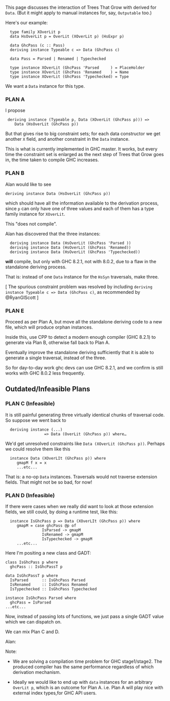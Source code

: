
This page discusses the interaction of Trees That Grow with derived for `Data`.  (But it might apply to manual instances for, say, `Outputable` too.)



Here's our example:


```
  type family XOverLit p
  data HsOverLit p = OverLit (XOverLit p) (HsExpr p)

  data GhcPass (c :: Pass)
  deriving instance Typeable c => Data (GhcPass c)

  data Pass = Parsed | Renamed | Typechecked

  type instance XOverLit (GhcPass 'Parsed     ) = PlaceHolder
  type instance XOverLit (GhcPass 'Renamed    ) = Name
  type instance XOverLit (GhcPass 'Typechecked) = Type

```


We want a `Data` instance for this type.


### PLAN A



I propose


```
 deriving instance (Typeable p, Data (XOverLit (GhcPass p))) =>
    Data (HsOverLit (GhcPass p))

```


But that gives rise to big constraint sets; for each data constructor
we get another `X` field, and another constraint in the `Data` instance.



This is what is currently implemented in GHC master. It works, but every time the constraint set is enlarged as the next step of Trees that Grow goes in, the time taken to compile GHC increases.


### PLAN B



Alan would like to see


```
deriving instance Data (HsOverLit (GhcPass p))
```


which should have all the information available to the derivation process, since `p` can only have one of three values and each of them has a type family instance for `XOverLit`.



This "does not compile".



Alan has discovered that the three instances:


```
  deriving instance Data (HsOverLit (GhcPass 'Parsed ))
  deriving instance Data (HsOverLit (GhcPass 'Renamed))
  deriving instance Data (HsOverLit (GhcPass 'Typechecked))
```


**will** compile, but only with GHC 8.2.1, not with 8.0.2, due to a flaw in the standalone deriving process.



That is: instead of one `Data` instance for the `HsSyn` traversals,
make three.



\[ The spurious constraint problem was resolved by including `deriving instance Typeable c => Data (GhcPass c)`, as recommended by \@RyanGlScott \]


### PLAN E



Proceed as per Plan A, but move all the standalone deriving code to a new file, which will produce orphan instances.



Inside this, use CPP to detect a modern enough compiler (GHC 8.2.1) to generate via Plan B, otherwise fall back to Plan A.



Eventually improve the standalone deriving sufficiently that it is able to generate a single traversal, instead of the three.



So for day-to-day work ghc devs can use GHC 8.2.1, and we confirm is still works with GHC 8.0.2 less frequently.


## Outdated/Infeasible Plans


### PLAN C (Infeasible)



It is still painful generating three virtually identical chunks of traversal code.
So suppose we went back to


```
  deriving instance (...)
                 => Data (OverLit (GhcPass p)) where…
```


We'd get unresolved constraints like `Data (XOverLit (GhcPass p))`.  Perhaps we
could resolve them like this


```
  instance Data (XOverLIt (GhcPass p)) where
     gmapM f x = x
     ...etc...
```


That is: a no-op `Data` instances.  Traversals would not traverse extension fields.
That might not be so bad, for now!


### PLAN D (Infeasible)



If there were cases when we really did want to look at those extension fields,
we still could, by doing a runtime test, like this:


```
  instance IsGhcPass p => Data (XOverLIt (GhcPass p)) where
     gmapM = case ghcPass @p of
                IsParsed -> gmapM
                IsRenamed -> gmapM
                IsTypechecked -> gmapM
     ...etc...
```


Here I'm positing a new class and GADT:


```
class IsGhcPass p where
  ghcPass :: IsGhcPassT p

data IsGhcPassT p where
  IsParsed      :: IsGhcPass Parsed
  IsRenamed     :: IsGhcPass Renamed
  IsTypechecked :: IsGhcPass Typechecked

instance IsGhcPass Parsed where
  ghcPass = IsParsed
...etc...
```


Now, instead of passing lots of functions, we just pass a single GADT value
which we can dispatch on.



We can mix Plan C and D.



Alan:



Note:


-  We are solving a compilation time problem for GHC stage1/stage2. The produced compiler has the same performance regardless of which derivation mechanism.

- Ideally we would like to end up with `data` instances for an arbitrary `OverLit p`, which is an outcome for Plan A. i.e. Plan A will play nice with external index types,for GHC API users.
